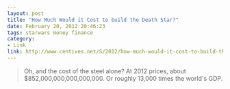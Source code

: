 ```yaml
---
layout: post
title: "How Much Would it Cost to build the Death Star?"
date: February 20, 2012 20:46:23
tags: starwars money finance
category:
- Link
link: http://www.centives.net/S/2012/how-much-would-it-cost-to-build-the-death-star/
---
```


>Oh, and the cost of the steel alone? At 2012 prices, about $852,000,000,000,000,000. Or roughly 13,000 times the world's GDP.